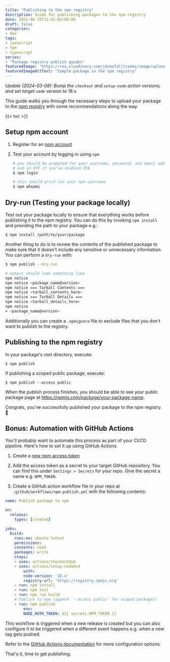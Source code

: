```yaml
---
title: "Publishing to the npm registry"
description: Guide for publishing packages to the npm registry
date: 2021-06-19T13:43:02+08:00
draft: false
categories:
- dev
tags:
- javascript
- npm
- typescript
series:
- "Package registry publish guides"
featuredImage: "https://res.cloudinary.com/j4ckofalltrades/image/upload/v1633760759/blog/publish-guides/npm-publish_ssmdeh.png"
featuredImageAltText: "Sample package in the npm registry"
---
```


_Update (2024-03-08): Bump the `checkout` and `setup-node` action versions, and set target `node` version to 18.x._

This guide walks you through the necessary steps to upload your package to the [npm registry](https://npmjs.com) with some recommendations along the way.

{{< toc >}}

## Setup npm account

1. Register for an [npm account](https://npmjs.com/signup)

2. Test your account by logging in using `npm`  

   ```sh
   # you should be prompted for your username, password, and email address
   # and an OTP if you've enabled 2FA
   $ npm login
   
   # this should print out your npm username
   $ npm whoami
   ```

## Dry-run (Testing your package locally)

Test out your package locally to ensure that everything works before publishing it to the npm registry.
You can do this by invoking `npm install` and providing the path to your package e.g.:

`$ npm install /path/to/your/package`

Another thing to do is to review the contents of the published package to make sure that it doesn't
include any sensitive or unnecessary information. You can perform a `dry-run` with:

```sh
$ npm publish --dry-run

# output should look something like
npm notice 
npm notice <package_name@version>
npm notice === Tarball Contents === 
npm notice <tarball_contents_here>
npm notice === Tarball Details === 
npm notice <tarball_details_here>
npm notice 
+ <package_name@version>
```

Additionally you can create a `.npmignore` file to exclude files that you don't want to publish to the
registry.

## Publishing to the npm registry

In your package's root directory, execute:

`$ npm publish`

If publishing a scoped public package, execute:

`$ npm publish --access public`

When the publish process finishes, you should be able to see your public package page at
https://npmjs.com/package/your-package-name.

Congrats, you've successfully published your package to the npm registry. :tada:

## Bonus: Automation with GitHub Actions

You'll probably want to automate this process as part of your CI/CD pipeline.  Here's how to set it up using GitHub Actions.

1. Create a [new npm access token](https://docs.npmjs.com/creating-and-viewing-access-tokens)

2. Add the access token as a secret to your target GitHub repository. You can find this under
`Settings > Secrets` for your repo. Give the secret a name e.g.  `NPM_TOKEN`.

3. Create a GitHub action workflow file in your repo at `.github/workflows/npm-publish.yml` with
the following contents:

```yaml
name: Publish package to npm

on:
  release:
    types: [created]

jobs:
  build:
    runs-on: ubuntu-latest
    permissions:
    contents: read
    packages: write
    steps:
    - uses: actions/checkout@v4
    - uses: actions/setup-node@v4
        with:
        node-version: '18.x'
        registry-url: 'https://registry.npmjs.org'
    - run: npm install
    - run: npm test
    - run: npm run build
    # Publish to npm (append `--access public` for scoped packages)
    - run: npm publish
        env:
        NODE_AUTH_TOKEN: ${{ secrets.NPM_TOKEN }}
```

This workflow is triggered when a new release is created but you can also configure it to be triggered
when a different event happens e.g. when a new tag gets pushed.

Refer to the [GitHub Actions documentation](https://docs.github.com/en/actions) for more configuration options.

That's it, time to get publishing.
